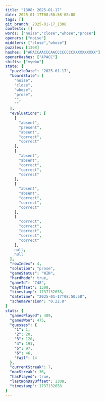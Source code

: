 ```yaml
---
title: "1308: 2025-01-17"
date: 2025-01-17T08:50:58-08:00
tags: []
git_branch: 2025-01-17_1308
contests: []
words: ["noise","close","whose","prose"]
openers: ["noise"]
middlers: ["close","whose"]
puzzles: [1308]
hashes: ["APACCAACCCAACCCCCCCCXXXXXXXXXX"]
openerHashes: ["APACC"]
shifts: ["vywbo"]
state: {
  "puzzleDate": "2025-01-17",
  "boardState": [
    "noise",
    "close",
    "whose",
    "prose",
    "",
    ""
  ],
  "evaluations": [
    [
      "absent",
      "present",
      "absent",
      "correct",
      "correct"
    ],
    [
      "absent",
      "absent",
      "correct",
      "correct",
      "correct"
    ],
    [
      "absent",
      "absent",
      "correct",
      "correct",
      "correct"
    ],
    [
      "correct",
      "correct",
      "correct",
      "correct",
      "correct"
    ],
    null,
    null
  ],
  "rowIndex": 4,
  "solution": "prose",
  "gameStatus": "WIN",
  "hardMode": true,
  "gameId": "748",
  "dayOffset": 1308,
  "timestamp": 1737132658,
  "datetime": "2025-01-17T08:50:58",
  "schemaVersion": "0.22.0"
}
stats: {
  "gamesPlayed": 489,
  "gamesWon": 475,
  "guesses": {
    "1": 1,
    "2": 20,
    "3": 120,
    "4": 191,
    "5": 97,
    "6": 46,
    "fail": 14
  },
  "currentStreak": 7,
  "maxStreak": 36,
  "hasPlayed": true,
  "lastWonDayOffset": 1308,
  "timestamp": 1737132658
}
---
```

<!-- more -->
